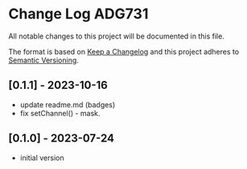 # Change Log ADG731

All notable changes to this project will be documented in this file.

The format is based on [Keep a Changelog](http://keepachangelog.com/)
and this project adheres to [Semantic Versioning](http://semver.org/).


## [0.1.1] - 2023-10-16
- update readme.md (badges)
- fix setChannel() - mask.


## [0.1.0] - 2023-07-24
- initial version
